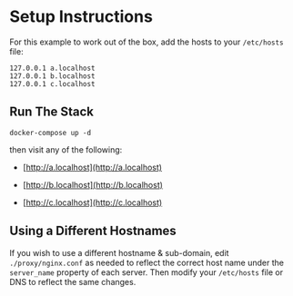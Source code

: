 # Setup Instructions

For this example to work out of the box, add the hosts to your `/etc/hosts` file:

```
127.0.0.1 a.localhost
127.0.0.1 b.localhost
127.0.0.1 c.localhost
```



## Run The Stack

```
docker-compose up -d
```

then visit any of the following: 

- [http://a.localhost](http://a.localhost)

- [http://b.localhost](http://b.localhost)

- [http://c.localhost](http://c.localhost)

  

## Using a Different Hostnames

If you wish to use a different hostname & sub-domain, edit `./proxy/nginx.conf` as needed to reflect the correct host name under the `server_name` property of each server. Then modify your `/etc/hosts` file or DNS to reflect the same changes.

